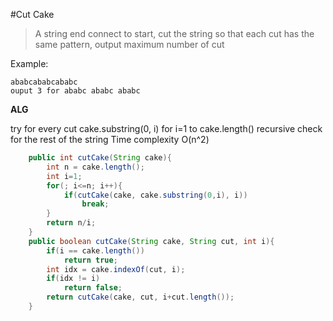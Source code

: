 #Cut Cake
> A string end connect to start, cut the string so that each cut has the same pattern, output maximum number of cut

Example:
```
ababcababcababc
ouput 3 for ababc ababc ababc
```
**ALG**

try for every cut cake.substring(0, i) for i=1 to cake.length()
recursive check for the rest of the string
Time complexity O(n^2)

```java
    public int cutCake(String cake){
        int n = cake.length();
        int i=1;
        for(; i<=n; i++){
            if(cutCake(cake, cake.substring(0,i), i))
                break;
        }
        return n/i;
    }
    public boolean cutCake(String cake, String cut, int i){
        if(i == cake.length())
            return true;
        int idx = cake.indexOf(cut, i);
        if(idx != i)
            return false;
        return cutCake(cake, cut, i+cut.length());
    }
```
